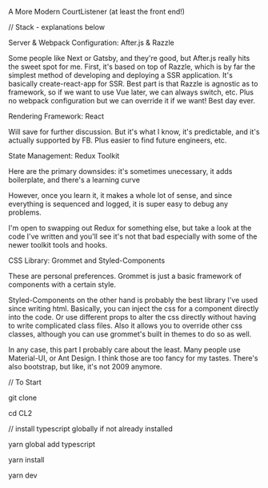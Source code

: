 A More Modern CourtListener
(at least the front end!)

// Stack - explanations below

Server & Webpack Configuration: After.js & Razzle

Some people like Next or Gatsby, and they're good, but
After.js really hits the sweet spot for me. First, it's based on top of Razzle, which is by far the simplest method of developing
and deploying a SSR application. It's basically create-react-app for SSR. Best part is that Razzle is agnostic as to framework, so if we want to use Vue later, we can always switch, etc. Plus no webpack configuration but we can override it if we want! Best day ever.

Rendering Framework: React

Will save for further discussion. But it's what I know, it's predictable, and it's actually supported by FB. Plus easier to find future engineers, etc.

State Management: Redux Toolkit

Here are the primary downsides: it's sometimes unecessary, it adds boilerplate, and there's a learning curve

However, once you learn it, it makes a whole lot of sense, and since everything is sequenced and logged, it is super easy to debug any problems.

I'm open to swapping out Redux for something else, but take a look at the code I've written and you'll see it's not that bad especially with some of the newer toolkit tools and hooks.

CSS Library: Grommet and Styled-Components

These are personal preferences. Grommet is just a basic framework of components with a certain style.

Styled-Components on the other hand is probably the best library I've used since writing html. Basically, you can inject the css for a component directly into the code. Or use different props to alter the css directly without having to write complicated class files. Also it allows you to override other css classes, although you can use grommet's built in themes to do so as well.

In any case, this part I probably care about the least. Many people use Material-UI, or Ant Design. I think those are too fancy for my tastes. There's also bootstrap, but like, it's not 2009 anymore.

// To Start

git clone

cd CL2

// install typescript globally if not already installed

yarn global add typescript

yarn install

yarn dev

